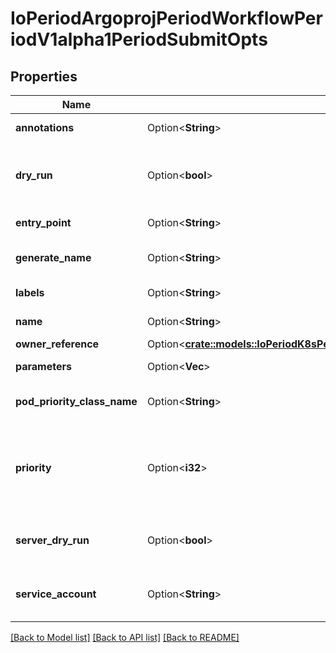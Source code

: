 # IoPeriodArgoprojPeriodWorkflowPeriodV1alpha1PeriodSubmitOpts

## Properties

Name | Type | Description | Notes
------------ | ------------- | ------------- | -------------
**annotations** | Option<**String**> | Annotations adds to metadata.labels | [optional]
**dry_run** | Option<**bool**> | DryRun validates the workflow on the client-side without creating it. This option is not supported in API | [optional]
**entry_point** | Option<**String**> | Entrypoint overrides spec.entrypoint | [optional]
**generate_name** | Option<**String**> | GenerateName overrides metadata.generateName | [optional]
**labels** | Option<**String**> | Labels adds to metadata.labels | [optional]
**name** | Option<**String**> | Name overrides metadata.name | [optional]
**owner_reference** | Option<[**crate::models::IoPeriodK8sPeriodApimachineryPeriodPkgPeriodApisPeriodMetaPeriodV1PeriodOwnerReference**](io.k8s.apimachinery.pkg.apis.meta.v1.OwnerReference.md)> |  | [optional]
**parameters** | Option<**Vec<String>**> | Parameters passes input parameters to workflow | [optional]
**pod_priority_class_name** | Option<**String**> | Set the podPriorityClassName of the workflow | [optional]
**priority** | Option<**i32**> | Priority is used if controller is configured to process limited number of workflows in parallel, higher priority workflows are processed first. | [optional]
**server_dry_run** | Option<**bool**> | ServerDryRun validates the workflow on the server-side without creating it | [optional]
**service_account** | Option<**String**> | ServiceAccount runs all pods in the workflow using specified ServiceAccount. | [optional]

[[Back to Model list]](../README.md#documentation-for-models) [[Back to API list]](../README.md#documentation-for-api-endpoints) [[Back to README]](../README.md)


